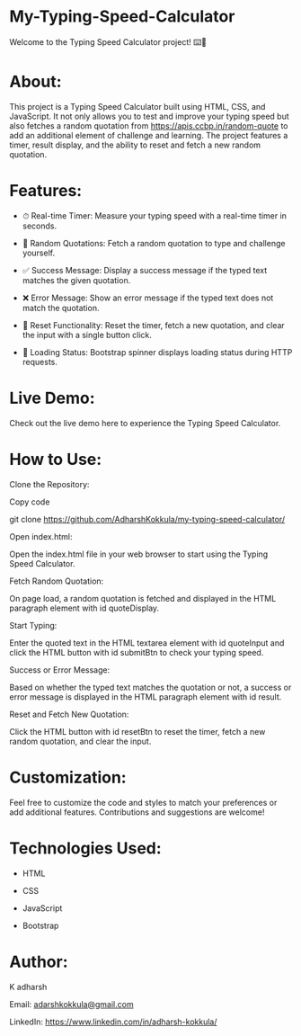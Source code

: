 # My-Typing-Speed-Calculator

Welcome to the Typing Speed Calculator project! ⌨️🚀

# About:


This project is a Typing Speed Calculator built using HTML, CSS, and JavaScript. It not only allows you to test and improve your typing speed but also fetches a random quotation from https://apis.ccbp.in/random-quote to add an additional element of challenge and learning. The project features a timer, result display, and the ability to reset and fetch a new random quotation.

# Features:

- ⏱ Real-time Timer: Measure your typing speed with a real-time timer in seconds.

- 📜 Random Quotations: Fetch a random quotation to type and challenge yourself.

- ✅ Success Message: Display a success message if the typed text matches the given quotation.

- ❌ Error Message: Show an error message if the typed text does not match the quotation.

- 🔄 Reset Functionality: Reset the timer, fetch a new quotation, and clear the input with a single button click.

- 🔄 Loading Status: Bootstrap spinner displays loading status during HTTP requests.


# Live Demo:

Check out the live demo here to experience the Typing Speed Calculator.


# How to Use:


Clone the Repository:


Copy code

git clone https://github.com/AdharshKokkula/my-typing-speed-calculator/

Open index.html: 

Open the index.html file in your web browser to start using the Typing Speed Calculator.

Fetch Random Quotation:

On page load, a random quotation is fetched and displayed in the HTML paragraph element with id quoteDisplay.

Start Typing:

Enter the quoted text in the HTML textarea element with id quoteInput and click the HTML button with id submitBtn to check your typing speed.

Success or Error Message:

Based on whether the typed text matches the quotation or not, a success or error message is displayed in the HTML paragraph element with id result.

Reset and Fetch New Quotation:

Click the HTML button with id resetBtn to reset the timer, fetch a new random quotation, and clear the input.



# Customization:

Feel free to customize the code and styles to match your preferences or add additional features. Contributions and suggestions are welcome!

# Technologies Used:

- HTML
  
- CSS
  
- JavaScript
  
- Bootstrap

  
# Author:

K adharsh

Email: adarshkokkula@gmail.com

LinkedIn: https://www.linkedin.com/in/adharsh-kokkula/